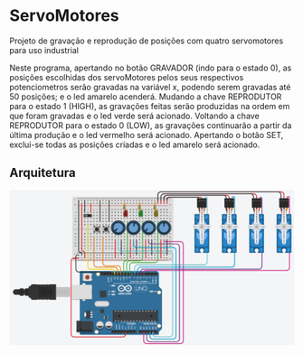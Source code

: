 # ServoMotores
Projeto de gravação e reprodução de posições com quatro servomotores para uso industrial

Neste programa, apertando no botão GRAVADOR (indo para o estado 0), as posições escolhidas dos servoMotores pelos seus respectivos potenciometros serão gravadas na variável x, podendo serem gravadas até 50 posições; e o led amarelo acenderá.
Mudando a chave REPRODUTOR para o estado 1 (HIGH), as gravações feitas serão produzidas na ordem em que foram gravadas e o led verde será acionado.
Voltando a chave REPRODUTOR para o estado 0 (LOW), as gravações continuarão a partir da última produção e o led vermelho será acionado.
Apertando o botão SET, exclui-se todas as posições criadas e o led amarelo será acionado.

## Arquitetura

![Arquitetura](Arquitetura.png)